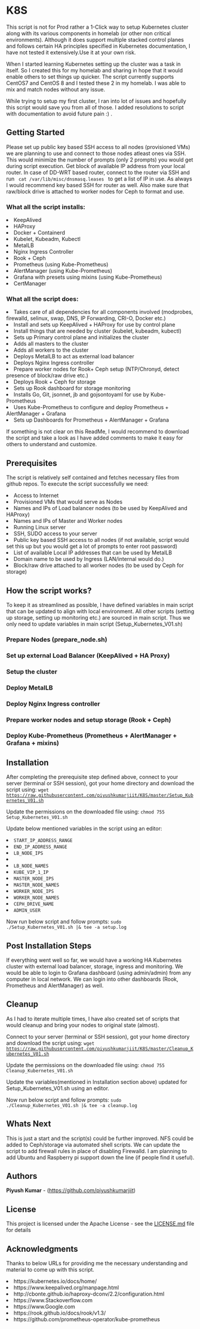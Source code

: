 # K8S

This script is not for Prod rather a 1-Click way to setup Kubernetes cluster along with its various components in homelab (or other non critical environments). Although it does support multiple stacked control planes and follows certain HA principles specified in Kubernetes documentation, I have not tested it extensively.Use it at your own risk.

When I started learning Kubernetes setting up the cluster was a task in itself. So I created this for my homelab and sharing in hope that it would enable others to set things up quicker. 
The script currently supports CentOS7 and CentOS 8 and I tested these 2 in my homelab. I was able to mix and match nodes without any issue.

While trying to setup my first cluster, I ran into lot of issues and hopefully this script would save you from all of those. I added resolutions to script with documentation to avoid future pain :) .

## Getting Started
Please set up public key based SSH access to all nodes (provisioned VMs) we are planning to use and connect to those nodes atleast ones via SSH. This would minimize the number of prompts (only 2 prompts) you would get during script execution.
Get block of available IP address from your local router. In case of DD-WRT based router, connect to the router via SSH and run <code> cat /var/lib/misc/dnsmasq.leases </code> to get a list of IP in use. As always I would recommend key based SSH for router as well.
Also make sure that raw/block drive is attached to worker nodes for Ceph to format and use.


### What all the script installs:
<li>KeepAlived</li>
<li>HAProxy</li>
<li>Docker + Containerd</li>
<li>Kubelet, Kubeadm, Kubectl</li>
<li>MetalLB</li>
<li>Nginx Ingress Controller</li>
<li>Rook + Ceph</li>
<li>Prometheus (using Kube-Prometheus)</li>
<li>AlertManager (using Kube-Prometheus)</li>
<li>Grafana with presets using mixins (using Kube-Prometheus)</li>
<li>CertManager</li>

### What all the script does:
<li>Takes care of all dependencies for all components involved (modprobes, firewalld, selinux, swap, DNS, IP Forwarding, CRI-O, Docker etc.)</li>
<li>Install and sets up KeepAlived + HAProxy for use by control plane</li>
<li>Install things that are needed by cluster (kubelet, kubeadm, kubectl)</li>
<li>Sets up Primary control plane and initializes the cluster</li>
<li>Adds all masters to the cluster</li>
<li>Adds all workers to the cluster</li>
<li>Deploys MetalLB to act as external load balancer</li>
<li>Deploys Nginx Ingress controller</li>
<li>Prepare worker nodes for Rook+ Ceph setup (NTP/Chronyd, detect presence of block/raw drive etc.)</li>
<li>Deploys Rook + Ceph for storage</li>
<li>Sets up Rook dashboard for storage monitoring</li>
<li>Installs Go, Git, jsonnet, jb and gojsontoyaml for use by Kube-Prometheus</li>
<li>Uses Kube-Prometheus to configure and deploy Prometheus + AlertManager + Grafana </li>
<li>Sets up Dashboards for Prometheus + AlertManager + Grafana </li>


If something is not clear on this ReadMe, I would recommend to download the script and take a look as I have added comments to make it easy for others to understand and customize.



## Prerequisites
The script is relatively self contained and fetches necessary files from github repos. To execute the script successfully we need:

<li>Access to Internet</li>
<li>Provisioned VMs that would serve as Nodes</li>
<li>Names and IPs of Load balancer nodes (to be used by KeepAlived and HAProxy)</li>
<li>Names and IPs of Master and Worker nodes</li>
<li>Running Linux server</li>
<li>SSH, SUDO access to your server</li>
<li>Public key based SSH access to all nodes (if not available, script would set this up but you would get a lot of prompts to enter root password)</li>
<li>List of available Local IP addresses that can be used by MetalLB</li>
<li>Domain name to be used by Ingress (LAN/internal would do.) </li>
<li>Block/raw drive attached to all worker nodes (to be used by Ceph for storage)</li>

## How the script works?
To keep it as streamlined as possible, I have defined variables in main script that can be updated to align with local environment.
All other scripts (setting up storage, setting up monitoring etc.) are sourced in main script.
Thus we only need to update variables in main script (Setup_Kubernetes_V01.sh)



### Prepare Nodes (prepare_node.sh)

### Set up external Load Balancer (KeepAlived + HA Proxy)

### Setup the cluster

### Deploy MetalLB  

### Deploy Nginx Ingress controller 

### Prepare worker nodes and setup storage  (Rook + Ceph)

### Deploy Kube-Prometheus  (Prometheus + AlertManager + Grafana + mixins)



## Installation

After completing the prerequisite step defined above, connect to your server (terminal or SSH session), got your home directory and download the script using:
<code>wget https://raw.githubusercontent.com/piyushkumarjiit/K8S/master/Setup_Kubernetes_V01.sh</code>

Update the permissions on the downloaded file using:
<code>chmod 755 Setup_Kubernetes_V01.sh</code>

Update below mentioned variables in the script using an editor:
<li><code>START_IP_ADDRESS_RANGE</code></li>
<li><code>END_IP_ADDRESS_RANGE</code></li>
<li><code>LB_NODE_IPS</code></li>
<li><li><code>LB_NODE_NAMES</code></li>
<li><code>KUBE_VIP_1_IP</code></li>
<li><code>MASTER_NODE_IPS</code></li>
<li><code>MASTER_NODE_NAMES</code></li>
<li><code>WORKER_NODE_IPS</code></li>
<li><code>WORKER_NODE_NAMES</code></li>
<li><code>CEPH_DRIVE_NAME</code></li>
<li><code>ADMIN_USER</code></li>

Now run below script and follow prompts:
<code>sudo ./Setup_Kubernetes_V01.sh |& tee -a setup.log</code>


## Post Installation Steps
If everything went well so far, we would have a working HA Kubernetes cluster with external load balancer, storage, ingress and monitoring.
We would be able to login to Grafana dashboard (using admin/admin) from any computer in local network.
We can login into other dashboards (Rook, Prometheus and AlertManager) as well.

## Cleanup
As I had to iterate multiple times, I have also created set of scripts that would cleanup and bring your nodes to original state (almost).

Connect to your server (terminal or SSH session), got your home directory and download the script using:
<code>wget https://raw.githubusercontent.com/piyushkumarjiit/K8S/master/Cleanup_Kubernetes_V01.sh</code>

Update the permissions on the downloaded file using:
<code>chmod 755 Cleanup_Kubernetes_V01.sh</code>

Update the variables(mentioned in Installation section above) updated for Setup_Kubernetes_V01.sh using an editor.

Now run below script and follow prompts:
<code>sudo ./Cleanup_Kubernetes_V01.sh |& tee -a cleanup.log</code>

## Whats Next
This is just a start and the script(s) could be further improved.
NFS could be added to Ceph/storage via automated shell scripts.
We can update the script to add firewall rules in place of disabling Firewalld.
I am planning to add Ubuntu and Raspberry pi support down the line (if people find it useful).


## Authors
**Piyush Kumar** - (https://github.com/piyushkumarjiit)

## License
This project is licensed under the Apache License - see the [LICENSE.md](LICENSE.md) file for details

## Acknowledgments
Thanks to below URLs for providing me the necessary understanding and material to come up with this script.
<li>https://kubernetes.io/docs/home/ </li>
<li>https://www.keepalived.org/manpage.html</li>
<li>http://cbonte.github.io/haproxy-dconv/2.2/configuration.html</li>
<li>https://www.Stackoverflow.com</li>
<li>https://www.Google.com</li>
<li>https://rook.github.io/docs/rook/v1.3/</li>
<li>https://github.com/prometheus-operator/kube-prometheus</li>


